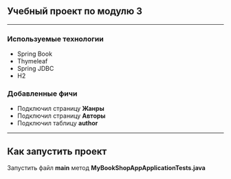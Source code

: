 ## Учебный проект по модулю 3
___

### Используемые технологии
* Spring Book
* Thymeleaf
* Spring JDBC
* H2

### Добавленные фичи
* Подключил страницу **Жанры**
* Подключил страницу **Авторы**
* Подключил таблицу **author**

___

## Как запустить проект

Запустить файл **main** метод **MyBookShopAppApplicationTests.java**